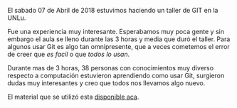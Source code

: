 <!--
.. title: Curso de Git
.. slug: curso-de-git
.. date: 2018-04-14 12:09:54 UTC-03:00
.. tags: charlas, git, vcs
.. category: charlas
.. link: 
.. description: 
.. type: text
-->

El sabado 07 de Abril de 2018 estuvimos haciendo un taller de GIT en la UNLu. 

Fue una experiencia muy interesante. Esperabamos muy poca gente y sin embargo el aula se lleno durante las 3 horas y media que duró el taller. Para algunos usar Git es algo tan omnipresente, que a veces cometemos el error de creer que *es facil* o que *todos lo usan*.

Durante mas de 3 horas, 38 personas con conocimientos muy diverso respecto a computación estuvieron aprendiendo como usar Git, surgieron dudas muy interesantes y creo que todos nos llevamos algo nuevo.

El material que se utilizó esta [disponible aca](https://docs.google.com/presentation/d/1LAns3-PGIOVf2KiMyw1sS4Uy7LaGV-bUPlJDQ22gDrc/edit?usp=sharing).